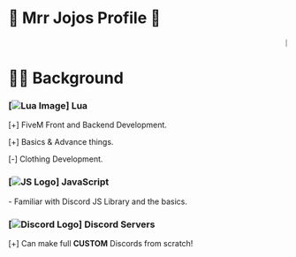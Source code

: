 <head>
    <link rel="stylesheet" href="styles.css">
</head>

<div class="introduction">
    <h1>👋 Mrr Jojos Profile 👋</h1>
</div>

<div class="status">
    <marquee>[🚦 Status - Some What Active  (I will be back soon!) ]</marquee>
</div>

<h1> 👨‍💻 Background  </h1>

<h3>[<img src="https://upload.wikimedia.org/wikipedia/commons/c/cf/Lua-Logo.svg" alt="Lua Image">] Lua </h3>
<p>[+] FiveM Front and Backend Development.</p>
<p>[+] Basics & Advance things.</p>
<p>[-] Clothing Development.</p>




<h3>[<img src="https://upload.wikimedia.org/wikipedia/commons/thumb/6/6a/JavaScript-logo.png/600px-JavaScript-logo.png?20120221235433" alt="JS Logo">] JavaScript </h3>
<p> - Familiar with Discord JS Library and the basics. </p>

<h3>[<img src="https://cdn.discordapp.com/attachments/1004658472639529001/1208256821299519499/636e0a6a49cf127bf92de1e2_icon_clyde_blurple_RGB.png?ex=65e29fda&is=65d02ada&hm=6b109d1c7098fa869d6fc4b7f8caef3d29efc16107f9789cf4c5973b55535c35&" alt="Discord Logo">] Discord Servers </h3>
<p>[+] Can make full <b>CUSTOM</b>  Discords from scratch!</p>


